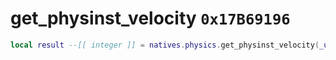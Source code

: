 # get_physinst_velocity `0x17B69196`

```lua
local result --[[ integer ]] = natives.physics.get_physinst_velocity(_unk0 --[[ integer ]], _unk1 --[[ integer ]])
```